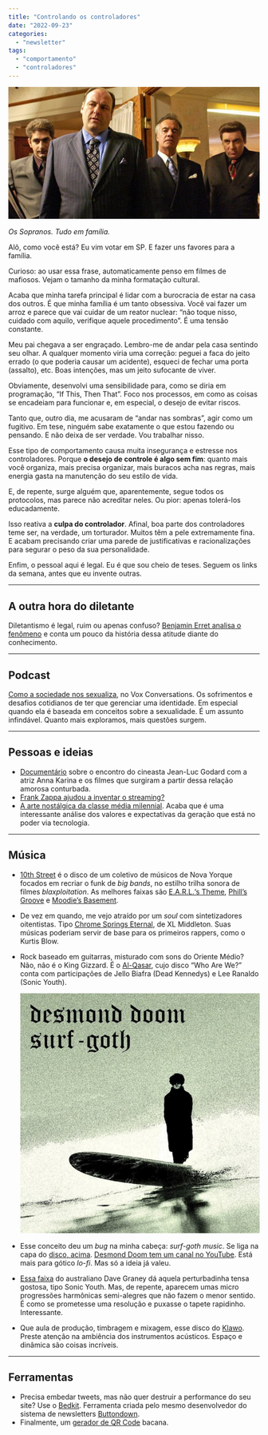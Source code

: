 ```yaml
---
title: "Controlando os controladores"
date: "2022-09-23"
categories: 
  - "newsletter"
tags: 
  - "comportamento"
  - "controladores"
---
```


![sopranos(1).jpg](images/48e17381-a90b-40cb-91c0-b04fb82e2f5d.jpg)

_Os Sopranos. Tudo em família._

Alô, como você está? Eu vim votar em SP. E fazer uns favores para a família.

Curioso: ao usar essa frase, automaticamente penso em filmes de mafiosos. Vejam o tamanho da minha formatação cultural.

Acaba que minha tarefa principal é lidar com a burocracia de estar na casa dos outros. É que minha família é um tanto obsessiva. Você vai fazer um arroz e parece que vai cuidar de um reator nuclear: “não toque nisso, cuidado com aquilo, verifique aquele procedimento”. É uma tensão constante.

Meu pai chegava a ser engraçado. Lembro-me de andar pela casa sentindo seu olhar. A qualquer momento viria uma correção: peguei a faca do jeito errado (o que poderia causar um acidente), esqueci de fechar uma porta (assalto), etc. Boas intenções, mas um jeito sufocante de viver.

Obviamente, desenvolvi uma sensibilidade para, como se diria em programação, “If This, Then That”. Foco nos processos, em como as coisas se encadeiam para funcionar e, em especial, o desejo de evitar riscos.

Tanto que, outro dia, me acusaram de “andar nas sombras”, agir como um fugitivo. Em tese, ninguém sabe exatamente o que estou fazendo ou pensando. E não deixa de ser verdade. Vou trabalhar nisso.

Esse tipo de comportamento causa muita insegurança e estresse nos controladores. Porque **o desejo de controle é algo sem fim**: quanto mais você organiza, mais precisa organizar, mais buracos acha nas regras, mais energia gasta na manutenção do seu estilo de vida.

E, de repente, surge alguém que, aparentemente, segue todos os protocolos, mas parece não acreditar neles. Ou pior: apenas tolerá-los educadamente.

Isso reativa a **culpa do controlador**. Afinal, boa parte dos controladores teme ser, na verdade, um torturador. Muitos têm a pele extremamente fina. E acabam precisando criar uma parede de justificativas e racionalizações para segurar o peso da sua personalidade.

Enfim, o pessoal aqui é legal. Eu é que sou cheio de teses. Seguem os links da semana, antes que eu invente outras.

* * *

## A outra hora do diletante

Diletantismo é legal, ruim ou apenas confuso? [Benjamin Erret analisa o fenômeno](https://wit.substack.com/p/the-wits-guide-to-dilettantes) e conta um pouco da história dessa atitude diante do conhecimento.

* * *

## Podcast

[Como a sociedade nos sexualiza](https://podcasts.apple.com/us/podcast/how-society-sexualizes-us/id1081584611?i=1000580295957), no Vox Conversations. Os sofrimentos e desafios cotidianos de ter que gerenciar uma identidade. Em especial quando ela é baseada em conceitos sobre a sexualidade. É um assunto infindável. Quanto mais exploramos, mais questões surgem.

* * *

## Pessoas e ideias

- [Documentário](https://youtu.be/hsQi4ouYYzI) sobre o encontro do cineasta Jean-Luc Godard com a atriz Anna Karina e os filmes que surgiram a partir dessa relação amorosa conturbada.
- [Frank Zappa ajudou a inventar o streaming?](https://www.uol.com.br/splash/colunas/leonardo-rodrigues/2022/09/15/quem-inventou-o-streaming-e-desmantelou-a-musica-frank-zappa-tem-culpa.htm)
- [A arte nostálgica da classe média milennial](https://www.youtube.com/watch?v=LcCTnCP91bo). Acaba que é uma interessante análise dos valores e expectativas da geração que está no poder via tecnologia.

* * *

## Música

- [10th Street](https://mightyeye.bandcamp.com/releases) é o disco de um coletivo de músicos de Nova Yorque focados em recriar o funk de _big bands_, no estilho trilha sonora de filmes _blaxploitation_. As melhores faixas são [E.A.R.L.‘s Theme](https://mightyeye.bandcamp.com/track/e-a-r-l-s-theme), [Phill’s Groove](https://mightyeye.bandcamp.com/track/phils-groove) e [Moodie’s Basement](https://mightyeye.bandcamp.com/track/moodies-basement).
- De vez em quando, me vejo atraído por um _soul_ com sintetizadores oitentistas. Tipo [Chrome Springs Eternal](https://mofunkrecords.bandcamp.com/album/chrome-springs-eternal), de XL Middleton. Suas músicas poderiam servir de base para os primeiros rappers, como o Kurtis Blow.
- Rock baseado em guitarras, misturado com sons do Oriente Médio? Não, não é o King Gizzard. É o [Al-Qasar](https://alqasar.bandcamp.com/album/who-are-we), cujo disco “Who Are We?” conta com participações de Jello Biafra (Dead Kennedys) e Lee Ranaldo (Sonic Youth).
    
    ![desmond_doom(1).jpg](images/f2ae36fc-6c24-419f-8571-82961efd4310.jpg)
    
- Esse conceito deu um _bug_ na minha cabeça: _surf-goth music_. Se liga na capa do [disco, acima](https://desmonddoom.bandcamp.com/album/surf-goth-ep). [Desmond Doom tem um canal no YouTube](https://www.youtube.com/c/DesmondDoom). Está mais para gótico _lo-fi_. Mas só a ideia já valeu.
    
- [Essa faixa](https://davegraney1.bandcamp.com/album/dave-graney-clare-moore-in-a-mistly) do australiano Dave Graney dá aquela perturbadinha tensa gostosa, tipo Sonic Youth. Mas, de repente, aparecem umas micro progressões harmônicas semi-alegres que não fazem o menor sentido. É como se prometesse uma resolução e puxasse o tapete rapidinho. Interessante.
- Que aula de produção, timbragem e mixagem, esse disco do [Klawo](https://klawo.bandcamp.com/releases). Preste atenção na ambiência dos instrumentos acústicos. Espaço e dinâmica são coisas incríveis.

* * *

## Ferramentas

- Precisa embedar tweets, mas não quer destruir a performance do seu site? Use o [Bedkit](https://bedkit.app/). Ferramenta criada pelo mesmo desenvolvedor do sistema de newsletters [Buttondown](https://buttondown.email/).
- Finalmente, um [gerador de QR Code](https://www.qrcode-monkey.com/) bacana.

